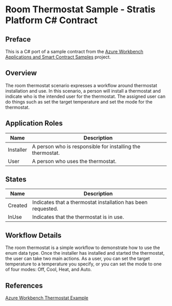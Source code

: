 Room Thermostat Sample - Stratis Platform C# Contract
====================================================

Preface
---------
This is a C# port of a sample contract from the [Azure Workbench Applications and Smart Contract Samples](https://github.com/Azure-Samples/blockchain/tree/master/blockchain-workbench/application-and-smart-contract-samples) project.

Overview 
---------

The room thermostat scenario expresses a workflow around thermostat installation and use. In this scenario, a person will install a thermostat and indicate who is the intended user for the thermostat. The assigned user can do things such as set the target temperature and set the mode for the thermostat.

Application Roles 
------------------

| Name       | Description                                                                                         |
|------------|-----------------------------------------------------------------------------------------------------|
| Installer | A person who is responsible for installing the thermostat.                                             |
| User | A person who uses the thermostat.  |


States 
-------

| Name                 | Description                                                                                                 |
|----------------------|-------------------------------------------------------------------------------------------------------------|
| Created | Indicates that a thermostat installation has been requested. |
| InUse | Indicates that the thermostat is in use. |


Workflow Details
----------------

The room thermostat is a simple workflow to demonstrate how to use the enum data type. Once the installer has installed and started the thermostat, the user can take two main actions. As a user, you can set the target temperature to a temperature you specify, or you can set the mode to one of four modes: Off, Cool, Heat, and Auto. 

References
-----------------
[Azure Workbench Thermostat Example](https://github.com/Azure-Samples/blockchain/tree/master/blockchain-workbench/application-and-smart-contract-samples/room-thermostat)